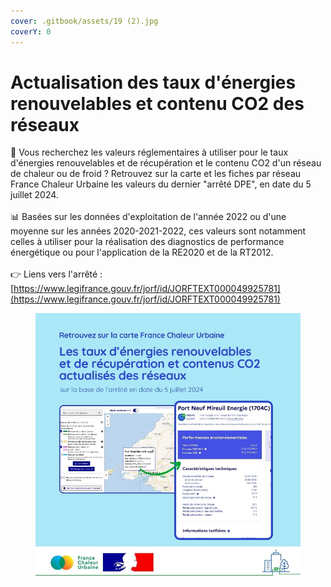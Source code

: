 ```yaml
---
cover: .gitbook/assets/19 (2).jpg
coverY: 0
---
```


# Actualisation des taux d'énergies renouvelables et contenu CO2 des réseaux

🔎 Vous recherchez les valeurs réglementaires à utiliser pour le taux d'énergies renouvelables et de récupération et le contenu CO2 d'un réseau de chaleur ou de froid ? Retrouvez sur la carte et les fiches par réseau France Chaleur Urbaine les valeurs du dernier "arrêté DPE", en date du 5 juillet 2024.\
\
📊 Basées sur les données d'exploitation de l'année 2022 ou d'une moyenne sur les années 2020-2021-2022, ces valeurs sont notamment celles à utiliser pour la réalisation des diagnostics de performance énergétique ou pour l'application de la RE2020 et de la RT2012.\
\
👉 Liens vers l'arrêté : [https://www.legifrance.gouv.fr/jorf/id/JORFTEXT000049925781](https://www.legifrance.gouv.fr/jorf/id/JORFTEXT000049925781)

<figure><img src=".gitbook/assets/FCU_tauxENRR-contenuCO2.jpg" alt=""><figcaption></figcaption></figure>


